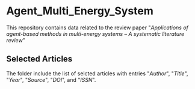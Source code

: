 # Agent_Multi_Energy_System
This repository contains data related to the review paper "*Applications of agent-based methods in multi-energy systems – A systematic literature review*" 

## Selected Articles 
The folder include the list of selcted articles with entries "*Author*", "*Title*", "*Year*", "*Source*", "*DOI*", and "*ISSN*".
